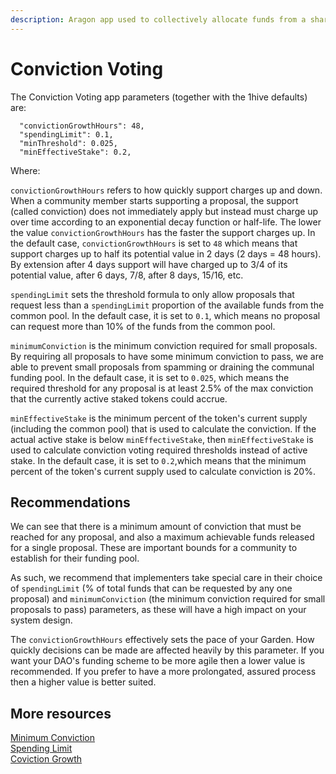 ```yaml
---
description: Aragon app used to collectively allocate funds from a shared treasury
---
```


# Conviction Voting

The Conviction Voting app parameters \(together with the 1hive defaults\) are:

```text
  "convictionGrowthHours": 48,
  "spendingLimit": 0.1,
  "minThreshold": 0.025,
  "minEffectiveStake": 0.2,
```

Where:

`convictionGrowthHours` refers to how quickly support charges up and down. When a community member starts supporting a proposal, the support \(called conviction\) does not immediately apply but instead must charge up over time according to an exponential decay function or half-life. The lower the value `convictionGrowthHours` has the faster the support charges up. In the default case, `convictionGrowthHours` is set to `48` which means that support charges up to half its potential value in 2 days \(2 days = 48 hours\). By extension after 4 days support will have charged up to 3/4 of its potential value, after 6 days, 7/8, after 8 days, 15/16, etc.

`spendingLimit` sets the threshold formula to only allow proposals that request less than a `spendingLimit` proportion of the available funds from the common pool. In the default case, it is set to `0.1`, which means no proposal can request more than 10% of the funds from the common pool.

`minimumConviction` is the minimum conviction required for small proposals. By requiring all proposals to have some minimum conviction to pass, we are able to prevent small proposals from spamming or draining the communal funding pool. In the default case, it is set to `0.025`, which means the required threshold for any proposal is at least 2.5% of the max conviction that the currently active staked tokens could accrue.

`minEffectiveStake` is the minimum percent of the token's current supply \(including the common pool\) that is used to calculate the conviction. If the actual active stake is below `minEffectiveStake`, then `minEffectiveStake` is used to calculate conviction voting required thresholds instead of active stake. In the default case, it is set to `0.2`,which means that the minimum percent of the token's current supply used to calculate conviction is 20%.

## Recommendations

We can see that there is a minimum amount of conviction that must be reached for any proposal, and also a maximum achievable funds released for a single proposal. These are important bounds for a community to establish for their funding pool.

As such, we recommend that implementers take special care in their choice of `spendingLimit` \(% of total funds that can be requested by any one proposal\) and `minimumConviction` \(the minimum conviction required for small proposals to pass\) parameters, as these will have a high impact on your system design.

The `convictionGrowthHours` effectively sets the pace of your Garden. How quickly decisions can be made are affected heavily by this parameter. If you want your DAO's funding scheme to be more agile then a lower value is recommended. If you prefer to have a more prolongated, assured process then a higher value is better suited.

## More resources

[Minimum Conviction](https://forum.1hive.org/t/cv-params-deep-dive-minimum-conviction-aka-minimum-threshold/4209)  
[Spending Limit](https://forum.1hive.org/t/cv-params-deep-dive-spending-limit-aka-max-ratio-beta/4208)  
[Coviction Growth](https://forum.1hive.org/t/cv-params-deep-dive-conviction-growth-aka-half-life/4207)

